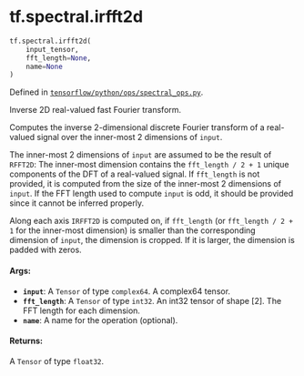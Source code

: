 <div itemscope itemtype="http://developers.google.com/ReferenceObject">
<meta itemprop="name" content="tf.spectral.irfft2d" />
<meta itemprop="path" content="Stable" />
</div>

# tf.spectral.irfft2d

``` python
tf.spectral.irfft2d(
    input_tensor,
    fft_length=None,
    name=None
)
```



Defined in [`tensorflow/python/ops/spectral_ops.py`](/code/stable/tensorflow/python/ops/spectral_ops.py).

Inverse 2D real-valued fast Fourier transform.

Computes the inverse 2-dimensional discrete Fourier transform of a real-valued
signal over the inner-most 2 dimensions of `input`.

The inner-most 2 dimensions of `input` are assumed to be the result of `RFFT2D`:
The inner-most dimension contains the `fft_length / 2 + 1` unique components of
the DFT of a real-valued signal. If `fft_length` is not provided, it is computed
from the size of the inner-most 2 dimensions of `input`. If the FFT length used
to compute `input` is odd, it should be provided since it cannot be inferred
properly.

Along each axis `IRFFT2D` is computed on, if `fft_length` (or
`fft_length / 2 + 1` for the inner-most dimension) is smaller than the
corresponding dimension of `input`, the dimension is cropped. If it is larger,
the dimension is padded with zeros.

#### Args:

* <b>`input`</b>: A `Tensor` of type `complex64`. A complex64 tensor.
* <b>`fft_length`</b>: A `Tensor` of type `int32`.
    An int32 tensor of shape [2]. The FFT length for each dimension.
* <b>`name`</b>: A name for the operation (optional).


#### Returns:

A `Tensor` of type `float32`.